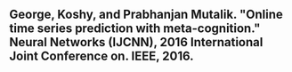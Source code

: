 ## George, Koshy, and Prabhanjan Mutalik. "Online time series prediction with meta-cognition." Neural Networks (IJCNN), 2016 International Joint Conference on. IEEE, 2016.
